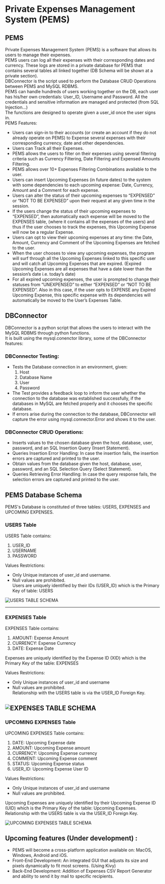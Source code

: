 # Private Expenses Management System (PEMS)

## PEMS
Private Expenses Management System (PEMS) is a software that allows its users to manage their expenses.  
PEMS users can log all their expenses with their corresponding dates and currency. These logs are stored in a private database for PEMS that contains several tables all linked together (DB Schema will be shown at a private section).  
DBConnector is the script used to perform the Database CRUD Operations between PEMS and MySQL RDBMS.  
PEMS can handle hundreds of users working together on the DB, each user has his/her own credentials: User_ID, Username and Password. All the credentials and sensitive information are managed and protected (from SQL Injection...)   
The functions are designed to operate given a user_id once the user signs in.  
PEMS Features:  
-	Users can sign-in to their accounts (or create an account if they do not already operate on PEMS) to Expense several expenses with their corresponding currency, date and other dependencies.
-	Users can Track all their Expenses.
-	PEMS allows the users to filter on their expenses using several filtering criteria such as Currency Filtering, Date Filtering and Expensed Amounts Filtering. 
-	PEMS allows over 10+ Expenses Filtering Combinations available to the user.
-	Users can insert Upcoming Expenses (in future dates) to the system with some dependencies to each upcoming expense: Date, Currency, Amount and a Comment for each expense.
-	Users can alter the status of their upcoming expenses to “EXPENSED” or “NOT TO BE EXPENSED” upon their request at any given time in the session.
-	If the users change the status of their upcoming expenses to “EXPENSED”, then automatically each expense will be moved to the EXPENSES table, (where it contains all the expenses of the users) and thus if the user chooses to track the expenses, this Upcoming Expense will now be a regular Expense.
-	Users can opt to view their upcoming expenses at any time: the Date, Amount, Currency and Comment of the Upcoming Expenses are fetched to the user.
-	When the user chooses to view any upcoming expenses, the program will surf through all the Upcoming Expenses linked to this specific user and will catch all Upcoming Expenses that are expired. (Expired Upcoming Expenses are all expenses that have a date lower than the session’s date i.e. today’s date) 
-	For all expired upcoming expenses, the user is prompted to change their statuses from “UNEXPENSED” to either “EXPENSED” or “NOT TO BE EXPENSED”. Also in this case, if the user opts to EXPENSE any Expired Upcoming Expense, this specific expense with its dependencies will automatically be moved to the User’s Expenses Table.




## DBConnector
DBConnector is a python script that allows the users to interact with the MySQL RDBMS through python functions.  
It is built using the mysql.conenctor library, some of the DBConnector features:    
### DBConnector Testing:  
-	Tests the Database connection in an environment, given:   
      1. Host
      2. Database Name
      3. User
      4. Password
-	The Test provides a feedback loop to inform the user whether the connection to the database was established successfully, if the databases in MySQL are fetched properly and it chooses the specific database.
-	If errors arise during the connection to the database, DBConnector will capture the error using mysql.connector.Error and shows it to the user.

### DBConnector CRUD Operations:  
-	Inserts values to the chosen database given the host, database, user, password, and an SQL Insertion Query (Insert Statement).
-	Queries Insertion Error Handling: In case the insertion fails, the insertion errors are captured and printed to the user.
-	Obtain values from the database given the host, database, user, password, and an SQL Selection Query (Select Statement).
-	Queries Retrieving Error Handling: In case the query response fails, the selection errors are captured and printed to the user.


## PEMS Database Schema
PEMS's Database is constituted of three tables: USERS, EXPENSES and UPCOMING EXPENSES.

### USERS Table
USERS Table contains:
1. USER_ID
2. USERNAME
3. PASSWORD  

Values Restrictions:  
- Only Unique instances of user_id and username.  
- Null values are prohibited.  
Users are uniquely identified by their IDs (USER_ID) which is the Primary Key of table: USERS  

![USERS TABLE SCHEMA](https://user-images.githubusercontent.com/98900886/202930566-441330a4-e2a1-41c3-83a5-2da2ea014d56.png)

---

### EXPENSES Table
EXPENSES Table contains:
1. AMOUNT: Expense Amount
2. CURRENCY: Expense Currency
3. DATE: Expense Date  

Expenses are uniquely identified by the Expense ID (XID) which is the Primary Key of the table: EXPENSES  

Values Restrictions:
- Only Unique instances of user_id and username
- Null values are prohibited.  
Relationship with the USERS table is via the USER_ID Foreign Key.  

![EXPENSES TABLE SCHEMA](https://user-images.githubusercontent.com/98900886/202930528-dcf4dfd2-3aad-4b08-ae2e-3a4dcfe49130.png)
---
### UPCOMING EXPENSES Table
UPCOMING EXPENSES Table contains:
1. DATE: Upcoming Expense date
2. AMOUNT: Upcoming Expense amount
3. CURRENCY: Upcoming Expense currency
4. COMMENT: Upcoming Expense comment
5. STATUS: Upcoming Expense status 
6. USER_ID: Upcoming Expense User ID  

Values Restrictions:  
- Only Unique instances of user_id and username  
- Null values are prohibited.   

Upcoming Expenses are uniquely identified by their Upcoming Expense ID (UID) which is the Primary Key of the table: Upcoming Expenses.  
Relationship with the USERS table is via the USER_ID Foreign Key.  

![UPCOMING EXPENSES TABLE SCHEMA](https://user-images.githubusercontent.com/98900886/202930579-c8191e11-260a-453f-9717-5cc337ad9b16.png)

## Upcoming features (Under development) :
- PEMS will become a cross-platform application available on: MacOS, Windows, Android and iOS.
- Front-End Development: An integrated GUI that adjusts its size and pixels dynamically to fit most screens. (Using Kivy)
- Back-End Development: Addition of Expenses CSV Report Generator and ability to send it by mail to specific recipients.

